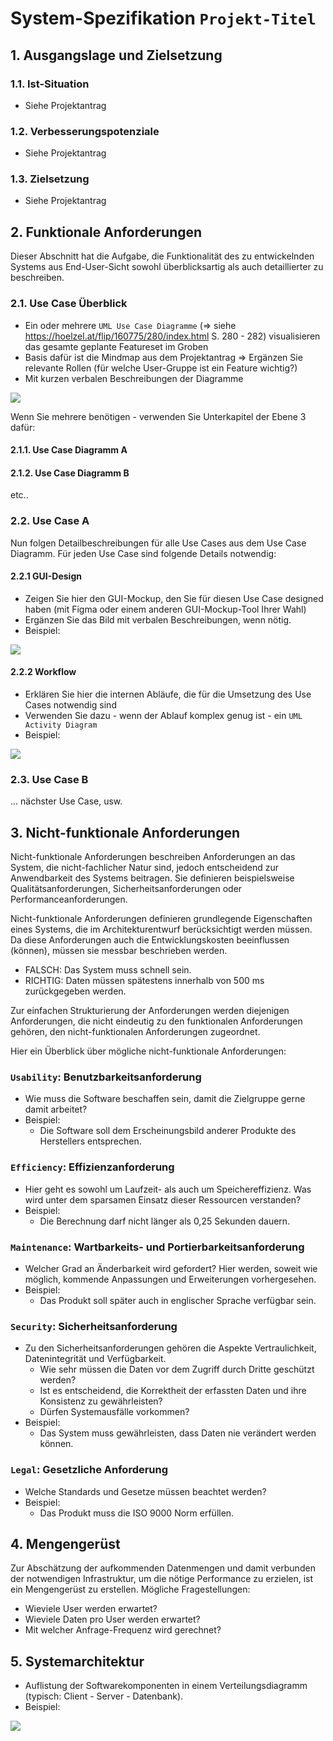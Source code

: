 # System-Spezifikation `Projekt-Titel`

## 1. Ausgangslage und Zielsetzung

### 1.1. Ist-Situation

- Siehe Projektantrag

### 1.2. Verbesserungspotenziale

- Siehe Projektantrag

### 1.3. Zielsetzung

- Siehe Projektantrag

## 2. Funktionale Anforderungen

Dieser Abschnitt hat die Aufgabe, die Funktionalität des zu entwickelnden Systems aus End-User-Sicht sowohl überblicksartig als auch detaillierter zu beschreiben.

### 2.1. Use Case Überblick

- Ein oder mehrere `UML Use Case Diagramme` (=> siehe https://hoelzel.at/flip/160775/280/index.html S. 280 - 282) visualisieren das gesamte geplante Featureset im Groben
- Basis dafür ist die Mindmap aus dem Projektantrag => Ergänzen Sie relevante Rollen (für welche User-Gruppe ist ein Feature wichtig?)
- Mit kurzen verbalen Beschreibungen der Diagramme

<img src="./UCD.png">

Wenn Sie mehrere benötigen - verwenden Sie Unterkapitel der Ebene 3 dafür:

#### 2.1.1. Use Case Diagramm A

#### 2.1.2. Use Case Diagramm B

etc..

### 2.2. Use Case A

Nun folgen Detailbeschreibungen für alle Use Cases aus dem Use Case Diagramm. Für jeden Use Case sind folgende Details notwendig:

#### 2.2.1 GUI-Design

- Zeigen Sie hier den GUI-Mockup, den Sie für diesen Use Case designed haben (mit Figma oder einem anderen GUI-Mockup-Tool Ihrer Wahl)
- Ergänzen Sie das Bild mit verbalen Beschreibungen, wenn nötig.
- Beispiel:

<img src="./GUI-Mockup.jpg">

#### 2.2.2 Workflow

- Erklären Sie hier die internen Abläufe, die für die Umsetzung des Use Cases notwendig sind
- Verwenden Sie dazu - wenn der Ablauf komplex genug ist - ein `UML Activity Diagram`
- Beispiel:

<img src="./ACD.jpg">

### 2.3. Use Case B

... nächster Use Case, usw.

## 3. Nicht-funktionale Anforderungen

Nicht-funktionale Anforderungen beschreiben Anforderungen an das System, die nicht-fachlicher Natur sind, jedoch entscheidend zur Anwendbarkeit des Systems beitragen. Sie definieren beispielsweise Qualitätsanforderungen, Sicherheitsanforderungen oder Performanceanforderungen.

Nicht-funktionale Anforderungen definieren grundlegende Eigenschaften eines Systems, die im Architekturentwurf berücksichtigt werden müssen. Da diese Anforderungen auch die Entwicklungskosten beeinflussen (können), müssen sie messbar beschrieben werden.

- FALSCH: Das System muss schnell sein.
- RICHTIG: Daten müssen spätestens innerhalb von 500 ms zurückgegeben werden.

Zur einfachen Strukturierung der Anforderungen werden diejenigen Anforderungen, die nicht eindeutig zu den funktionalen Anforderungen gehören, den nicht-funktionalen Anforderungen zugeordnet.

Hier ein Überblick über mögliche nicht-funktionale Anforderungen:

### `Usability`: Benutzbarkeitsanforderung

- Wie muss die Software beschaffen sein, damit die Zielgruppe gerne damit arbeitet?
- Beispiel:
  - Die Software soll dem Erscheinungsbild anderer Produkte des Herstellers entsprechen.

### `Efficiency`: Effizienzanforderung

- Hier geht es sowohl um Laufzeit- als auch um Speichereffizienz. Was wird unter dem sparsamen Einsatz dieser Ressourcen verstanden?
- Beispiel:
  - Die Berechnung darf nicht länger als 0,25 Sekunden dauern.

### `Maintenance`: Wartbarkeits- und Portierbarkeitsanforderung

- Welcher Grad an Änderbarkeit wird gefordert? Hier werden, soweit wie möglich, kommende Anpassungen und Erweiterungen vorhergesehen.
- Beispiel:
  - Das Produkt soll später auch in englischer Sprache verfügbar sein.

### `Security`: Sicherheitsanforderung

- Zu den Sicherheitsanforderungen gehören die Aspekte Vertraulichkeit, Datenintegrität und Verfügbarkeit.
  - Wie sehr müssen die Daten vor dem Zugriff durch Dritte geschützt werden?
  - Ist es entscheidend, die Korrektheit der erfassten Daten und ihre Konsistenz zu gewährleisten?
  - Dürfen Systemausfälle vorkommen?
- Beispiel:
  - Das System muss gewährleisten, dass Daten nie verändert werden können.

### `Legal`: Gesetzliche Anforderung

- Welche Standards und Gesetze müssen beachtet werden?
- Beispiel:
  - Das Produkt muss die ISO 9000 Norm erfüllen.

## 4. Mengengerüst

Zur Abschätzung der aufkommenden Datenmengen und damit verbunden der notwendigen Infrastruktur, um die nötige Performance zu erzielen, ist ein Mengengerüst zu erstellen. Mögliche Fragestellungen:

- Wieviele User werden erwartet?
- Wieviele Daten pro User werden erwartet?
- Mit welcher Anfrage-Frequenz wird gerechnet?

## 5. Systemarchitektur

- Auflistung der Softwarekomponenten in einem Verteilungsdiagramm (typisch: Client - Server - Datenbank).
- Beispiel:

<img src="./Architektur.jpg">
